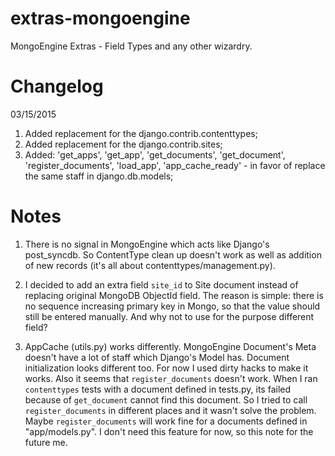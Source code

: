 extras-mongoengine
==================

MongoEngine Extras - Field Types and any other wizardry.


Changelog
=========

03/15/2015
1) Added replacement for the django.contrib.contenttypes;
2) Added replacement for the django.contrib.sites;
3) Added: 'get_apps', 'get_app', 'get_documents', 'get_document', 'register_documents', 'load_app', 'app_cache_ready' - in favor of replace the same staff in django.db.models;


Notes
=====
1. There is no signal in MongoEngine which acts like Django's post_syncdb. So ContentType clean up doesn't work as well as addition of new records (it's all about contenttypes/management.py).

2. I decided to add an extra field `site_id` to Site document instead of replacing original MongoDB ObjectId field. The reason is simple: there is no sequence increasing primary key in Mongo, so that the value should still be entered manually. And why not to use for the purpose different field?

3. AppCache (utils.py) works differently. MongoEngine Document's Meta doesn't have a lot of staff which Django's Model has. Document initialization looks different too. For now I used dirty hacks to make it works. Also it seems that `register_documents` doesn't work. When I ran `contenttypes` tests with a document defined in tests.py, its failed because of `get_document` cannot find this document. So I tried to call `register_documents` in different places and it wasn't solve the problem. Maybe `register_documents` will work fine for a documents defined in "app/models.py". I don't need this feature for now, so this note for the future me.

